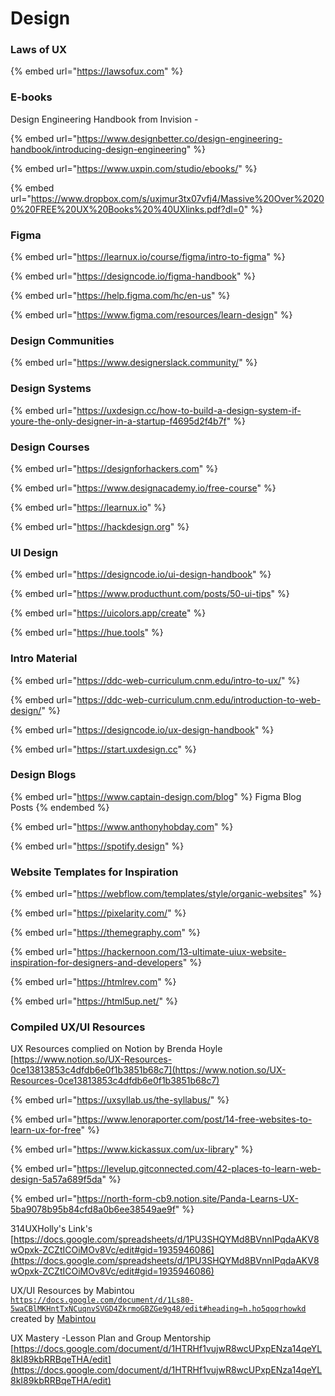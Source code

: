 # Design

###

### Laws of UX

{% embed url="https://lawsofux.com" %}

### E-books

Design Engineering Handbook from Invision -&#x20;

{% embed url="https://www.designbetter.co/design-engineering-handbook/introducing-design-engineering" %}

{% embed url="https://www.uxpin.com/studio/ebooks/" %}

{% embed url="https://www.dropbox.com/s/uxjmur3tx07vfj4/Massive%20Over%20200%20FREE%20UX%20Books%20%40UXlinks.pdf?dl=0" %}

### Figma

{% embed url="https://learnux.io/course/figma/intro-to-figma" %}

{% embed url="https://designcode.io/figma-handbook" %}

{% embed url="https://help.figma.com/hc/en-us" %}

{% embed url="https://www.figma.com/resources/learn-design" %}

### Design Communities

{% embed url="https://www.designerslack.community/" %}

### Design Systems

{% embed url="https://uxdesign.cc/how-to-build-a-design-system-if-youre-the-only-designer-in-a-startup-f4695d2f4b7f" %}

### Design Courses

{% embed url="https://designforhackers.com" %}

{% embed url="https://www.designacademy.io/free-course" %}

{% embed url="https://learnux.io" %}

{% embed url="https://hackdesign.org" %}

### UI Design

{% embed url="https://designcode.io/ui-design-handbook" %}

{% embed url="https://www.producthunt.com/posts/50-ui-tips" %}

{% embed url="https://uicolors.app/create" %}

{% embed url="https://hue.tools" %}



### Intro Material

{% embed url="https://ddc-web-curriculum.cnm.edu/intro-to-ux/" %}

{% embed url="https://ddc-web-curriculum.cnm.edu/introduction-to-web-design/" %}

{% embed url="https://designcode.io/ux-design-handbook" %}

{% embed url="https://start.uxdesign.cc" %}

### Design Blogs

{% embed url="https://www.captain-design.com/blog" %}
Figma Blog Posts
{% endembed %}

{% embed url="https://www.anthonyhobday.com" %}

{% embed url="https://spotify.design" %}

### Website Templates for Inspiration

{% embed url="https://webflow.com/templates/style/organic-websites" %}

{% embed url="https://pixelarity.com/" %}

{% embed url="https://themegraphy.com" %}

{% embed url="https://hackernoon.com/13-ultimate-uiux-website-inspiration-for-designers-and-developers" %}

{% embed url="https://htmlrev.com" %}

{% embed url="https://html5up.net/" %}

### Compiled UX/UI Resources

UX Resources complied on Notion by Brenda Hoyle\
[https://www.notion.so/UX-Resources-0ce13813853c4dfdb6e0f1b3851b68c7](https://www.notion.so/UX-Resources-0ce13813853c4dfdb6e0f1b3851b68c7)

{% embed url="https://uxsyllab.us/the-syllabus/" %}

{% embed url="https://www.lenoraporter.com/post/14-free-websites-to-learn-ux-for-free" %}

{% embed url="https://www.kickassux.com/ux-library" %}

{% embed url="https://levelup.gitconnected.com/42-places-to-learn-web-design-5a57a689f5da" %}

{% embed url="https://north-form-cb9.notion.site/Panda-Learns-UX-5ba9078b95b84cfd8a0b6ee38549ae9f" %}

314UXHolly's Link's\
[https://docs.google.com/spreadsheets/d/1PU3SHQYMd8BVnnIPqdaAKV8wOpxk-ZCZtICOiMOv8Vc/edit#gid=1935946086](https://docs.google.com/spreadsheets/d/1PU3SHQYMd8BVnnIPqdaAKV8wOpxk-ZCZtICOiMOv8Vc/edit#gid=1935946086)

UX/UI Resources by Mabintou\
[`https://docs.google.com/document/d/1Ls80-5waCBlMKHntTxNCuqnvSVGD4ZkrmoGBZGe9g48/edit#heading=h.ho5qoqrhowkd`](https://docs.google.com/document/d/1Ls80-5waCBlMKHntTxNCuqnvSVGD4ZkrmoGBZGe9g48/edit#heading=h.ho5qoqrhowkd)\
created by [Mabintou](https://twitter.com/mabintou)

UX Mastery -Lesson Plan and Group Mentorship [https://docs.google.com/document/d/1HTRHf1vujwR8wcUPxpENza14qeYL8kI89kbRRBqeTHA/edit](https://docs.google.com/document/d/1HTRHf1vujwR8wcUPxpENza14qeYL8kI89kbRRBqeTHA/edit)
